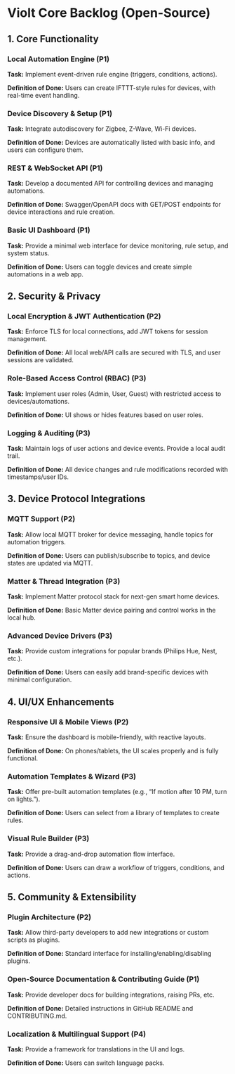 # Violt Core Backlog (Open-Source)

## 1. Core Functionality

### Local Automation Engine (P1)

**Task:** Implement event-driven rule engine (triggers, conditions, actions).

**Definition of Done:** Users can create IFTTT-style rules for devices, with real-time event handling.

### Device Discovery & Setup (P1)

**Task:** Integrate autodiscovery for Zigbee, Z-Wave, Wi-Fi devices.

**Definition of Done:** Devices are automatically listed with basic info, and users can configure them.

### REST & WebSocket API (P1)

**Task:** Develop a documented API for controlling devices and managing automations.

**Definition of Done:** Swagger/OpenAPI docs with GET/POST endpoints for device interactions and rule creation.

### Basic UI Dashboard (P1)

**Task:** Provide a minimal web interface for device monitoring, rule setup, and system status.

**Definition of Done:** Users can toggle devices and create simple automations in a web app.

## 2. Security & Privacy

### Local Encryption & JWT Authentication (P2)

**Task:** Enforce TLS for local connections, add JWT tokens for session management.

**Definition of Done:** All local web/API calls are secured with TLS, and user sessions are validated.

### Role-Based Access Control (RBAC) (P3)

**Task:** Implement user roles (Admin, User, Guest) with restricted access to devices/automations.

**Definition of Done:** UI shows or hides features based on user roles.

### Logging & Auditing (P3)

**Task:** Maintain logs of user actions and device events. Provide a local audit trail.

**Definition of Done:** All device changes and rule modifications recorded with timestamps/user IDs.

## 3. Device Protocol Integrations

### MQTT Support (P2)

**Task:** Allow local MQTT broker for device messaging, handle topics for automation triggers.

**Definition of Done:** Users can publish/subscribe to topics, and device states are updated via MQTT.

### Matter & Thread Integration (P3)

**Task:** Implement Matter protocol stack for next-gen smart home devices.

**Definition of Done:** Basic Matter device pairing and control works in the local hub.

### Advanced Device Drivers (P3)

**Task:** Provide custom integrations for popular brands (Philips Hue, Nest, etc.).

**Definition of Done:** Users can easily add brand-specific devices with minimal configuration.

## 4. UI/UX Enhancements

### Responsive UI & Mobile Views (P2)

**Task:** Ensure the dashboard is mobile-friendly, with reactive layouts.

**Definition of Done:** On phones/tablets, the UI scales properly and is fully functional.

### Automation Templates & Wizard (P3)

**Task:** Offer pre-built automation templates (e.g., “If motion after 10 PM, turn on lights.”).

**Definition of Done:** Users can select from a library of templates to create rules.

### Visual Rule Builder (P3)

**Task:** Provide a drag-and-drop automation flow interface.

**Definition of Done:** Users can draw a workflow of triggers, conditions, and actions.

## 5. Community & Extensibility

### Plugin Architecture (P2)

**Task:** Allow third-party developers to add new integrations or custom scripts as plugins.

**Definition of Done:** Standard interface for installing/enabling/disabling plugins.

### Open-Source Documentation & Contributing Guide (P1)

**Task:** Provide developer docs for building integrations, raising PRs, etc.

**Definition of Done:** Detailed instructions in GitHub README and CONTRIBUTING.md.

### Localization & Multilingual Support (P4)

**Task:** Provide a framework for translations in the UI and logs.

**Definition of Done:** Users can switch language packs.
